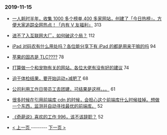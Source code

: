 ### 2019-11-15 
- [一人耗时半年，收集 1000 多个榜单,400 多家网站，创建了「今日热榜」，方便大家追踪全网热点！「内有 V 友福利」](https://www.v2ex.com/t/619721) 313
- [进不了入互联网大厂，如何破这个局？](https://www.v2ex.com/t/619813) 112
- [iPad 对码农有什么用处吗？各位能分享下有 iPad 的都是用来干嘛的吗](https://www.v2ex.com/t/619861) 94
- [苹果的固态是 TLC????](https://www.v2ex.com/t/619795) 78
- [打算做一个和宠物有关的网站，各位大佬有没有好的建议](https://www.v2ex.com/t/619742) 74
- [迫于体检结果，要开始运动+减肥了](https://www.v2ex.com/t/619832) 68
- [公司利用工作日带员工去团建，可结果是这样。。。](https://www.v2ex.com/t/619775) 61
- [很多时候在引用前端库 cdn 的时候，会担心这个前端库什么时候挂掉。想做一个东西，监测并自动寻找最优的前端库。](https://www.v2ex.com/t/619804) 52
- [《奇葩说》喜欢的工作 996，该不该辞职？](https://www.v2ex.com/t/619774) 52 

- [ < 上一页 ](https://github.com/able8/v2ex-hot-record/blob/master/2019-11-14.md) -------- [ 下一页 > ](https://github.com/able8/v2ex-hot-record/blob/master/2019-11-16.md)